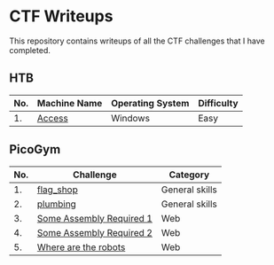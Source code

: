 # CTF Writeups

This repository contains writeups of all the CTF challenges that I have completed.

## HTB

| No. | Machine Name | Operating System | Difficulty |
|-----|--------------|------------------|------------------|
| 1.	| [Access](https://www.test.com/)|Windows|Easy|


## PicoGym
| No. | Challenge | Category |
|-----|------------------|----------------------|
| 1.	| [flag_shop](https://github.com/joelczk/CTF/blob/main/PicoGym/write-ups/flag_shop.md/)|General skills|
| 2.	| [plumbing](https://github.com/joelczk/CTF/blob/main/PicoGym/write-ups/plumbing.md/)|General skills|
| 3.	| [Some Assembly Required 1](https://github.com/joelczk/CTF/blob/main/PicoGym/write-ups/assembly1.md/)|Web|
| 4.	| [Some Assembly Required 2](https://github.com/joelczk/CTF/blob/main/PicoGym/write-ups/assembly2.md)|Web|
| 5.	| [Where are the robots](https://github.com/joelczk/CTF/blob/main/PicoGym/write-ups/robots.md)|Web|

